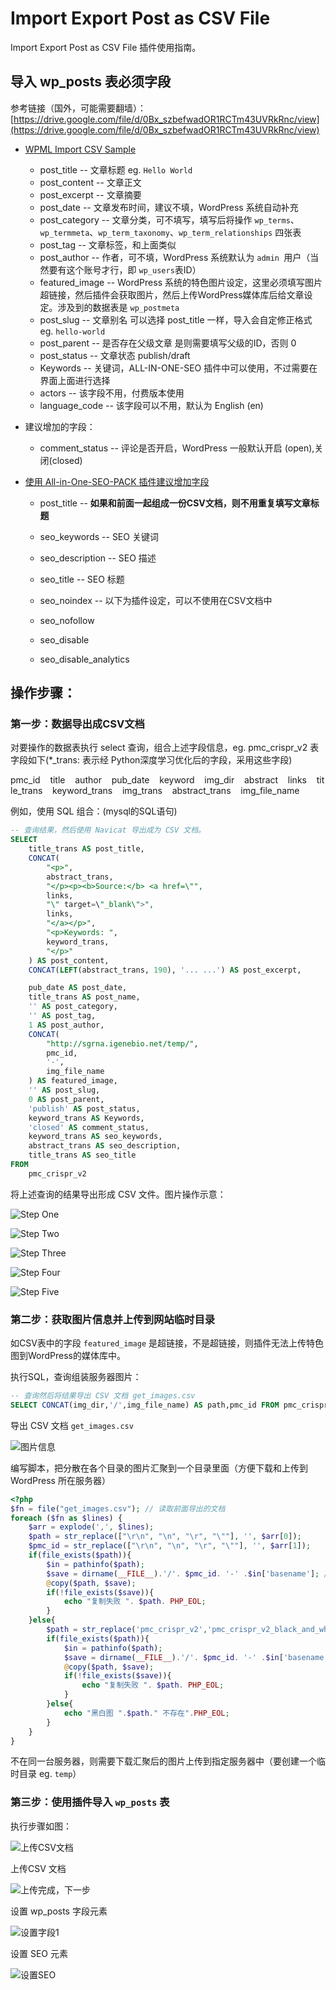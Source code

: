 # Import Export Post as CSV File

Import Export Post as CSV File 插件使用指南。



## 导入 wp_posts 表必须字段

参考链接（国外，可能需要翻墙）： [https://drive.google.com/file/d/0Bx_szbefwadOR1RCTm43UVRkRnc/view](https://drive.google.com/file/d/0Bx_szbefwadOR1RCTm43UVRkRnc/view)

- [WPML Import CSV Sample](https://drive.google.com/open?id=0Bx_szbefwadOR1RCTm43UVRkRnc)
  
  - post_title    -- 文章标题 eg. `Hello World`
  - post_content    -- 文章正文
  - post_excerpt    -- 文章摘要
  - post_date    -- 文章发布时间，建议不填，WordPress 系统自动补充
  - post_category    -- 文章分类，可不填写，填写后将操作 `wp_terms`、`wp_termmeta`、`wp_term_taxonomy`、`wp_term_relationships` 四张表
  - post_tag    -- 文章标签，和上面类似
  - post_author    -- 作者，可不填，WordPress 系统默认为 `admin `用户（当然要有这个账号才行，即 `wp_users`表ID）
  - featured_image    -- WordPress 系统的特色图片设定，这里必须填写图片超链接，然后插件会获取图片，然后上传WordPress媒体库后给文章设定。涉及到的数据表是 `wp_postmeta`
  - post_slug    -- 文章别名 可以选择 post_title 一样，导入会自定修正格式 eg. `hello-world`
  - post_parent    -- 是否存在父级文章 是则需要填写父级的ID，否则 0
  - post_status    -- 文章状态 publish/draft
  - Keywords    -- 关键词，ALL-IN-ONE-SEO 插件中可以使用，不过需要在界面上面进行选择
  - actors    -- 该字段不用，付费版本使用
  - language_code -- 该字段可以不用，默认为 English (en)

- 建议增加的字段：
  
  - comment_status -- 评论是否开启，WordPress 一般默认开启 (open),关闭(closed)

- [使用 All-in-One-SEO-PACK 插件建议增加字段](https://drive.google.com/file/d/0Bx_szbefwadOWG5ZSG0xemYxZ28/view)
  
  - post_title    -- **如果和前面一起组成一份CSV文档，则不用重复填写文章标题**
  
  - seo_keywords    -- SEO 关键词
  
  - seo_description    -- SEO 描述
  
  - seo_title    -- SEO 标题
  
  - seo_noindex    -- 以下为插件设定，可以不使用在CSV文档中
  
  - seo_nofollow    
  
  - seo_disable    
  
  - seo_disable_analytics 

## 操作步骤：

### 第一步：数据导出成CSV文档

对要操作的数据表执行 select 查询，组合上述字段信息，eg. pmc_crispr_v2 表字段如下(*_trans: 表示经 Python深度学习优化后的字段，采用这些字段)

pmc_id    title    author    pub_date    keyword    img_dir    abstract    links    title_trans    keyword_trans    img_trans    abstract_trans    img_file_name

例如，使用 SQL 组合：(mysql的SQL语句)

```sql
-- 查询结果，然后使用 Navicat 导出成为 CSV 文档。
SELECT
	title_trans AS post_title,
	CONCAT(
		"<p>",
		abstract_trans,
		"</p><p><b>Source:</b> <a href=\"",
		links,
		"\" target=\"_blank\">",
		links,
		"</a></p>",
		"<p>Keywords: ",
		keyword_trans,
		"</p>"
	) AS post_content,
	CONCAT(LEFT(abstract_trans, 190), '... ...') AS post_excerpt,

	pub_date AS post_date,
	title_trans AS post_name,
	'' AS post_category,
	'' AS post_tag,
	1 AS post_author,
	CONCAT(
		"http://sgrna.igenebio.net/temp/",
		pmc_id,
		'-',
		img_file_name
	) AS featured_image,
	'' AS post_slug,
	0 AS post_parent,
	'publish' AS post_status,
	keyword_trans AS Keywords,
	'closed' AS comment_status,
	keyword_trans AS seo_keywords,
	abstract_trans AS seo_description,
	title_trans AS seo_title
FROM
	pmc_crispr_v2
```

将上述查询的结果导出形成 CSV 文件。图片操作示意：

![Step One](https://i.loli.net/2019/07/08/5d22dd1e885c654501.png)

![Step Two](https://i.loli.net/2019/07/08/5d22dd54b740983618.png)

![Step Three](https://i.loli.net/2019/07/08/5d22dd723d9a867432.png)

![Step Four](https://i.loli.net/2019/07/08/5d22dd9724f9668682.png)

![Step Five](https://i.loli.net/2019/07/08/5d22ddba82a9222929.png)



### 第二步：获取图片信息并上传到网站临时目录

如CSV表中的字段 `featured_image` 是超链接，不是超链接，则插件无法上传特色图到WordPress的媒体库中。

执行SQL，查询组装服务器图片：

```sql
-- 查询然后将结果导出 CSV 文档 get_images.csv
SELECT CONCAT(img_dir,'/',img_file_name) AS path,pmc_id FROM pmc_crispr_v2`
```

导出 CSV 文档 `get_images.csv`

![图片信息](https://i.loli.net/2019/07/08/5d22de1dcad9599168.png)

编写脚本，把分散在各个目录的图片汇聚到一个目录里面（方便下载和上传到 WordPress 所在服务器）

```php
<?php 
$fn = file("get_images.csv"); // 读取前面导出的文档
foreach ($fn as $lines) {
    $arr = explode(',', $lines);
    $path = str_replace(["\r\n", "\n", "\r", "\""], '', $arr[0]);
    $pmc_id = str_replace(["\r\n", "\n", "\r", "\""], '', $arr[1]);
    if(file_exists($path)){
        $in = pathinfo($path);
        $save = dirname(__FILE__).'/'. $pmc_id. '-' .$in['basename']; // 使用 pmc_id 和图片名组合成唯一图片名。
        @copy($path, $save);
        if(!file_exists($save)){
            echo "复制失败 ". $path. PHP_EOL;
        }
    }else{
        $path = str_replace('pmc_crispr_v2','pmc_crispr_v2_black_and_white',$path);
        if(file_exists($path)){
            $in = pathinfo($path);
            $save = dirname(__FILE__).'/'. $pmc_id. '-' .$in['basename'];
            @copy($path, $save);
            if(!file_exists($save)){
                echo "复制失败 ". $path. PHP_EOL;
            }
        }else{
            echo "黑白图 ".$path." 不存在".PHP_EOL;
        }
    }
}
```

不在同一台服务器，则需要下载汇聚后的图片上传到指定服务器中（要创建一个临时目录 eg. `temp`）

### 第三步：使用插件导入 `wp_posts` 表

执行步骤如图：

![上传CSV文档](https://i.loli.net/2019/07/08/5d22e9960411a27313.png)

上传CSV 文档

![上传完成，下一步](https://i.loli.net/2019/07/08/5d22e9ba2a71e81680.png)

设置 wp_posts 字段元素

![设置字段1](https://i.loli.net/2019/07/08/5d22e9e6826fc88893.png)

设置 SEO 元素

![设置SEO](https://i.loli.net/2019/07/08/5d22ea303ab0679526.png)


